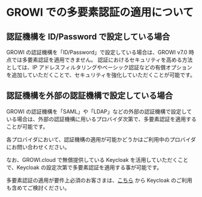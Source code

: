 # GROWI での多要素認証の適用について

## 認証機構を ID/Password で設定している場合

GROWI の認証機構を「ID/Password」で設定している場合は、GROWI v7.0 時点では多要素認証を適用できません。
認証におけるセキュリティを高める方法としては、IP アドレスフィルタリングやベーシック認証などの有償オプションを追加していただくことで、セキュリティを強化していただくことが可能です。

## 認証機構を外部の認証機構で設定している場合
<!-- textlint-disable weseek/ja-no-redundant-expression -->
GROWI の認証機構を「SAML」や「LDAP」などの外部の認証機構で設定している場合は、外部の認証機構に用いるプロバイダ次第で、多要素認証を適用することが可能です。
<!-- textlint-disable weseek/ja-no-redundant-expression -->
各プロバイダにおいて、認証機構の適用が可能かどうかはご利用中のプロバイダにお問い合わせください。  

<!-- textlint-disable weseek/ja-no-redundant-expression -->
なお、GROWI.cloud で無償提供している Keycloak を活用していただくことで、Keycloak の設定次第で多要素認証を適用する事が可能です。  
<!-- textlint-disable weseek/ja-no-redundant-expression -->
多要素認証の適用が要件上必須のお客さまは、[こちら](https://growi.cloud/help/ja/cloud/singlesignon.html) から Keycloak のご利用も含めてご検討ください。
